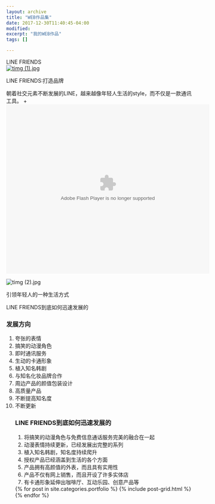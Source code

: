 ```yaml
---
layout: archive
title: "WEB作品集"
date: 2017-12-30T11:40:45-04:00
modified:
excerpt: "我的WEB作品"
tags: []

---
```



<html class="no-js" lang="zh-CN">
	<head>
		<meta charset="utf-8">
 LINE FRIENDS
		<meta name="description" content="LINE FRIENDS 为什么这么火">
		<meta name="viewport" content="width=device-width">
		<link rel="stylesheet" href="css/styles.css">
	</head>
	<body>
		<div class="Header">
			<a href="/" class="LogoWrapper"><img src="http://7xo6kd.com1.z0.glb.clouddn.com/upload-ueditor-image-20170913-1505316242901053913.jpg" title="http://7xo6kd.com1.z0.glb.clouddn.com/upload-ueditor-image-20170913-1505316242901053913.jpg" alt="timg (1).jpg"/></a>
			<p class="Strap">LINE FRIENDS:打造品牌</p>
		</div>
		<div class="IntroWrapper">
			<p class="IntroText">朝着社交元素不断发展的LINE，越来越像年轻人生活的style，而不仅是一款通讯工具。
				<!-- 根據 https://www.bilibili.com/video/av6713857/  -->
+				<embed height="452" width="544" quality="high" allowfullscreen="true" type="application/x-shockwave-flash" src="https://static-s.bilibili.com/miniloader.swf" flashvars="aid=6713857&page=1" pluginspage="http://www.adobe.com/shockwave/download/download.cgi?P1_Prod_Version=ShockwaveFlash">
		        </p>
			<div class="MoneyShot">
				<a herf="http://www.un.org/sustainabledevelopment/zh/sdgadvocates" />
				<img src="http://7xo6kd.com1.z0.glb.clouddn.com/upload-ueditor-image-20170913-1505316693215021744.jpg" title="http://7xo6kd.com1.z0.glb.clouddn.com/upload-ueditor-image-20170913-1505316693215021744.jpg" alt="timg (2).jpg"/>
				<p class="ImageCaption">引领年轻人的一种生活方式</p>
			</div>
		</div>
		<p>LINE FRIENDS到底如何迅速发展的</p>
		<div class="Ingredients">
			<h3 class="SubHeader">发展方向</h3>
			<ol>
				<li>夸张的表情</li>
				<li>搞笑的动漫角色</li>
				<li>即时通讯服务</li>
				<li>生动的卡通形象</li>
				<li>植入知名韩剧</li>
				<li>与知名化妆品牌合作</li>
				<li>周边产品的颜值包装设计</li>
				<li>高质量产品</li>
				<li>不断提高知名度</li>
				<li>不断更新</li>
		<div class="HowToMake">
			<h3 class="SubHeader">LINE FRIENDS到底如何迅速发展的</h3>
			<ol class="MethodWrapper">
				<li>将搞笑的动漫角色与免费信息通话服务完美的融合在一起</li>
				<li>动漫表情持续更新，已经发展出完整的系列</li>
				<li>植入知名韩剧，知名度持续爬升</li>
				<li>授权产品已经涵盖到生活的各个方面</li>
				<li>产品拥有高颜值的外表，而且具有实用性</li>
				<li>产品不仅有网上销售，而且开设了许多实体店</li>
				<li>有卡通形象延伸出咖啡厅、互动乐园、创意产品等</li>
			</ol>
		</div>


<div class="tiles">
{% for post in site.categories.portfolio %}
  {% include post-grid.html %}
{% endfor %}
</div><!-- /.tiles 把所有categories 有 portfolio 的列出來-->
